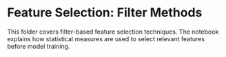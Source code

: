 # Feature Selection: Filter Methods

This folder covers filter-based feature selection techniques. The notebook explains how statistical measures are used to select relevant features before model training.

